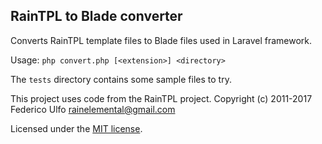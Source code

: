RainTPL to Blade converter
--------------------------

Converts RainTPL template files to Blade files used in Laravel framework.

Usage: `php convert.php [<extension>] <directory>`

The `tests` directory contains some sample files to try.

This project uses code from the RainTPL project. Copyright (c) 2011-2017 Federico Ulfo <rainelemental@gmail.com>

Licensed under the [MIT license](LICENSE).
